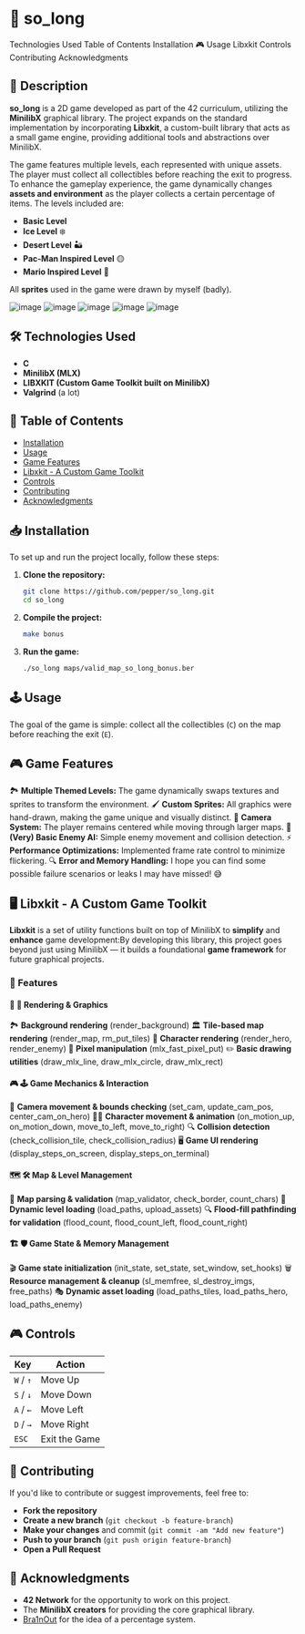 # 🐬 so_long


 Technologies Used
 Table of Contents
 Installation
🎮 Usage
 Libxkit
 Controls
 Contributing
 Acknowledgments

## 📝 Description
**so_long** is a 2D game developed as part of the 42 curriculum, utilizing the **MinilibX** graphical library. The project expands on the standard implementation by incorporating **Libxkit**, a custom-built library that acts as a small game engine, providing additional tools and abstractions over MinilibX.

The game features multiple levels, each represented with unique assets. The player must collect all collectibles before reaching the exit to progress. To enhance the gameplay experience, the game dynamically changes **assets and environment** as the player collects a certain percentage of items. The levels included are:
- **Basic Level**  
- **Ice Level** ❄️  
- **Desert Level** 🏜️  
- **Pac-Man Inspired Level** 🟡  
- **Mario Inspired Level** 🍄  

All **sprites** used in the game were drawn by myself (badly).

![image](https://github.com/user-attachments/assets/3347c713-3f70-419f-91b2-361bd5ebe3f4)
![image](https://github.com/user-attachments/assets/ad5fcaaa-b83d-438e-8514-3b48734a3079)
![image](https://github.com/user-attachments/assets/1df50659-03d6-4b05-b380-aaf74fb71f69)
![image](https://github.com/user-attachments/assets/15ab02ed-2721-499f-9d6c-9c2a9e453ea7)
![image](https://github.com/user-attachments/assets/97afbe2b-3cc7-41dd-bdec-b851d78248a1)


## 🛠️ Technologies Used
- **C**
- **MinilibX (MLX)**
- **LIBXKIT (Custom Game Toolkit built on MinilibX)**
- **Valgrind** (a lot)

## 📖 Table of Contents
- [Installation](#installation)
- [Usage](#usage)
- [Game Features](#game-features)
- [Libxkit - A Custom Game Toolkit](#libxkit---a-custom-game-toolkit)
- [Controls](#controls)
- [Contributing](#contributing)
- [Acknowledgments](#acknowledgments)

## 📥 Installation
To set up and run the project locally, follow these steps:

1. **Clone the repository:**
   ```bash
   git clone https://github.com/pepper/so_long.git
   cd so_long
   ```

2. **Compile the project:**
   ```bash
   make bonus
   ```

3. **Run the game:**
   ```bash
   ./so_long maps/valid_map_so_long_bonus.ber
   ```

## 🕹️ Usage
The goal of the game is simple: collect all the collectibles (`C`) on the map before reaching the exit (`E`).

## 🎮 Game Features
🏞 **Multiple Themed Levels:** The game dynamically swaps textures and sprites to transform the environment.
🖌️ **Custom Sprites:** All graphics were hand-drawn, making the game unique and visually distinct.
🎥 **Camera System:** The player remains centered while moving through larger maps.
👿 **(Very) Basic Enemy AI:** Simple enemy movement and collision detection.
⚡ **Performance Optimizations:** Implemented frame rate control to minimize flickering.
🔍 **Error and Memory Handling:** I hope you can find some possible failure scenarios or leaks I may have missed! 😅

## 🖥️ Libxkit - A Custom Game Toolkit
**Libxkit** is a set of utility functions built on top of MinilibX to **simplify** and **enhance** game development:By developing this library, this project goes beyond just using MinilibX — it builds a foundational **game framework** for future graphical projects.

### 🚀 Features

#### 🔷 🎨 Rendering & Graphics
🏞 **Background rendering** (render_background)
🏛 **Tile-based map rendering** (render_map, rm_put_tiles)
👾 **Character rendering** (render_hero, render_enemy)
🎨 **Pixel manipulation** (mlx_fast_pixel_put)
✏️ **Basic drawing utilities** (draw_mlx_line, draw_mlx_circle, draw_mlx_rect)

#### 🎮 🕹️ Game Mechanics & Interaction
🎥 **Camera movement & bounds checking** (set_cam, update_cam_pos, center_cam_on_hero)
🚶‍♂️ **Character movement & animation** (on_motion_up, on_motion_down, move_to_left, move_to_right)
🔍 **Collision detection** (check_collision_tile, check_collision_radius)
🖥 **Game UI rendering** (display_steps_on_screen, display_steps_on_terminal)

#### 🗺️ 🛠️ Map & Level Management
📜 **Map parsing & validation** (map_validator, check_border, count_chars)
🔄 **Dynamic level loading** (load_paths, upload_assets)
🔍 **Flood-fill pathfinding for validation** (flood_count, flood_count_left, flood_count_right)

#### 🏗️ 🛡️ Game State & Memory Management
🎬 **Game state initialization** (init_state, set_state, set_window, set_hooks)
🗑️ **Resource management & cleanup** (sl_memfree, sl_destroy_imgs, free_paths)
🎭 **Dynamic asset loading** (load_paths_tiles, load_paths_hero, load_paths_enemy)

## 🎮 Controls
| Key         | Action |
|------------|--------|
| `W` / `↑`  | Move Up |
| `S` / `↓`  | Move Down |
| `A` / `←`  | Move Left |
| `D` / `→`  | Move Right |
| `ESC`      | Exit the Game |

## 🤝 Contributing
If you'd like to contribute or suggest improvements, feel free to:
- **Fork the repository**
- **Create a new branch** (`git checkout -b feature-branch`)
- **Make your changes** and commit (`git commit -am "Add new feature"`)
- **Push to your branch** (`git push origin feature-branch`)
- **Open a Pull Request**

## 💙 Acknowledgments
- **42 Network** for the opportunity to work on this project.
- The **MinilibX creators** for providing the core graphical library.
- [Bra1nOut](https://github.com/Bra1nOut) for the idea of a percentage system.

